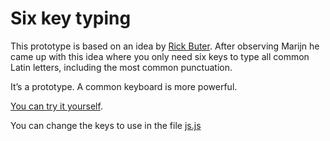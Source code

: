 # Six key typing

This prototype is based on an idea by [Rick Buter](https://github.com/Rick712). After observing Marijn he came up with this idea where you only need six keys to type all common Latin letters, including the most common punctuation. 

It’s a prototype. A common keyboard is more powerful.

[You can try it yourself](https://vasilisvg.github.io/six-key-typing/).

You can change the keys to use in the file [js.js](https://vasilisvg.github.io/six-key-typing/)